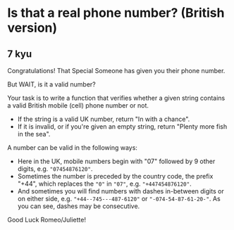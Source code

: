 # Is that a real phone number? (British version)
## 7 kyu

Congratulations! That Special Someone has given you their phone number.

But WAIT, is it a valid number?

Your task is to write a function that verifies whether a given string contains a valid British mobile (cell) phone number or not.
- If the string is a valid UK number, return "In with a chance".
- If it is invalid, or if you're given an empty string, return "Plenty more fish in the sea".

A number can be valid in the following ways:
- Here in the UK, mobile numbers begin with "07" followed by 9 other digits, e.g. `"07454876120"`.
- Sometimes the number is preceded by the country code, the prefix "+44", which replaces the `"0"` in `"07"`, e.g. `"+447454876120"`.
- And sometimes you will find numbers with dashes in-between digits or on either side, e.g. `"+44--745---487-6120"` or `"-074-54-87-61-20-"`. As you can see, dashes may be consecutive.

Good Luck Romeo/Juliette!
